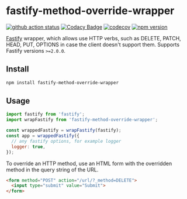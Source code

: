 # fastify-method-override-wrapper

[![github action status](https://github.com/corsicanec82/fastify-method-override-wrapper/workflows/Node%20CI/badge.svg)](https://github.com/corsicanec82/fastify-method-override-wrapper/actions)
[![Codacy Badge](https://app.codacy.com/project/badge/Grade/42d88e5305a2463ebacf8acc93c643c6)](https://www.codacy.com/gh/corsicanec82/fastify-method-override-wrapper/dashboard?utm_source=github.com&amp;utm_medium=referral&amp;utm_content=corsicanec82/fastify-method-override-wrapper&amp;utm_campaign=Badge_Grade)
[![codecov](https://codecov.io/gh/corsicanec82/fastify-method-override-wrapper/branch/main/graph/badge.svg?token=PO0FKHV8ZO)](https://codecov.io/gh/corsicanec82/fastify-method-override-wrapper)
[![npm version](https://badge.fury.io/js/fastify-method-override-wrapper.svg)](https://badge.fury.io/js/fastify-method-override-wrapper)

[Fastify](http://fastify.io/) wrapper, which allows use HTTP verbs, such as DELETE, PATCH, HEAD, PUT, OPTIONS in case the client doesn't support them. Supports Fastify versions `>=2.0.0`.

## Install

```sh
npm install fastify-method-override-wrapper
```

## Usage

``` javascript
import fastify from 'fastify';
import wrapFastify from 'fastify-method-override-wrapper';

const wrappedFastify = wrapFastify(fastify);
const app = wrappedFastify({
  // any fastify options, for example logger
  logger: true,
});
```

To override an HTTP method, use an HTML form with the overridden method in the query string of the URL.

```html
<form method="POST" action="/url/?_method=DELETE">
  <input type="submit" value="Submit">
</form>
```
